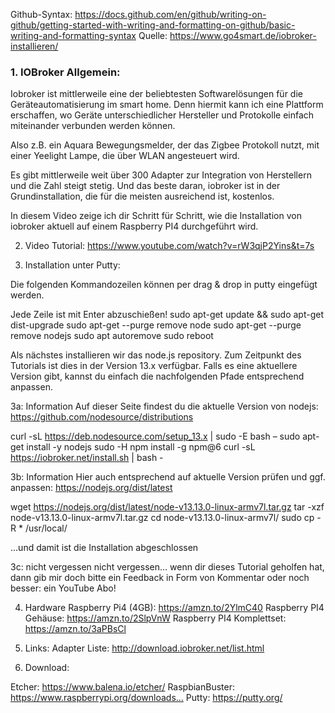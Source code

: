 Github-Syntax: https://docs.github.com/en/github/writing-on-github/getting-started-with-writing-and-formatting-on-github/basic-writing-and-formatting-syntax
Quelle: https://www.go4smart.de/iobroker-installieren/

### 1. IOBroker Allgemein:

Iobroker ist mittlerweile eine der beliebtesten Softwarelösungen für die Geräteautomatisierung im smart home. Denn hiermit kann ich eine Plattform erschaffen, wo Geräte unterschiedlicher Hersteller und Protokolle einfach miteinander verbunden werden können.

Also z.B. ein Aquara Bewegungsmelder, der das Zigbee Protokoll nutzt, mit einer Yeelight Lampe, die über WLAN angesteuert wird.

Es gibt mittlerweile weit über 300 Adapter zur Integration von Herstellern und die Zahl steigt stetig. Und das beste daran, iobroker ist in der Grundinstallation, die für die meisten ausreichend ist, kostenlos.

In diesem Video zeige ich dir Schritt für Schritt, wie die Installation von iobroker aktuell auf einem Raspberry PI4 durchgeführt wird.


2. Video Tutorial: 
https://www.youtube.com/watch?v=rW3qjP2Yins&t=7s


3. Installation unter Putty:

Die folgenden Kommandozeilen können per drag & drop in putty eingefügt werden.

Jede Zeile ist mit Enter abzuschießen!
sudo apt-get update && sudo apt-get dist-upgrade
sudo apt-get --purge remove node
sudo apt-get --purge remove nodejs
sudo apt autoremove
sudo reboot

Als nächstes installieren wir das node.js repository. Zum Zeitpunkt des Tutorials ist dies in der Version 13.x verfügbar. Falls es eine aktuellere Version gibt, kannst du einfach die nachfolgenden Pfade entsprechend anpassen.


3a: Information
Auf dieser Seite findest du die aktuelle Version von nodejs:
https://github.com/nodesource/distributions


curl -sL https://deb.nodesource.com/setup_13.x | sudo -E bash –
sudo apt-get install -y nodejs
sudo -H npm install -g npm@6
curl -sL https://iobroker.net/install.sh | bash -


3b: Information
Hier auch entsprechend auf aktuelle Version prüfen und ggf. anpassen:
https://nodejs.org/dist/latest



wget https://nodejs.org/dist/latest/node-v13.13.0-linux-armv7l.tar.gz
tar -xzf node-v13.13.0-linux-armv7l.tar.gz
cd node-v13.13.0-linux-armv7l/
sudo cp -R * /usr/local/

…und damit ist die Installation abgeschlossen 

3c: nicht vergessen
nicht vergessen... wenn dir dieses Tutorial geholfen hat, dann gib mir doch bitte ein Feedback in Form von Kommentar oder noch besser: ein YouTube Abo!


4. Hardware
Raspberry Pi4 (4GB): https://amzn.to/2YlmC40
Raspberry PI4 Gehäuse: https://amzn.to/2SlpVnW
Raspberry PI4 Komplettset: https://amzn.to/3aPBsCl

5. Links:
Adapter Liste: http://download.iobroker.net/list.html

6. Download:

Etcher: https://www.balena.io/etcher/
RaspbianBuster: https://www.raspberrypi.org/downloads…
Putty: https://putty.org/